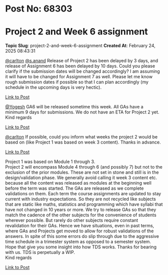 # Post No: 68303
# Project 2 and Week 6 assignment
**Topic Slug**: project-2-and-week-6-assignment
**Created At**: February 24, 2025 08:43:31

<a class="mention" href="/u/carlton">@carlton</a>  <a class="mention" href="/u/s.anand">@s.anand</a>
Release of Project 2 has been delayed by 3 days, and release of Assignment 6 has been delayed by 10 days.
Could you please clarify if the submission dates will be changed accordingly? I am assuming it will have to be changed for Assignment 7 as well.
Please let me know rough submission dates if possible so that I can plan accordingly (my schedule in the upcoming days is very hectic).

[Link to Post](https://discourse.onlinedegree.iitm.ac.in/t/project-2-and-week-6-assignment/598903)

<a class="mention" href="/u/yogesh">@Yogesh</a> GA6 will be released sometime this week. All GAs have a minimum 9 days for submissions.
We do not have an ETA for Project 2 yet.
Kind regards

[Link to Post](https://discourse.onlinedegree.iitm.ac.in/t/project-2-and-week-6-assignment/598908)

<a class="mention" href="/u/carlton">@carlton</a>
If possible, could you inform what weeks the project 2 would be based on (like Project 1 was based on week 3 content). Thanks in advance.

[Link to Post](https://discourse.onlinedegree.iitm.ac.in/t/project-2-and-week-6-assignment/598911)

Project 1 was based on Module 1 through 3.<br>
Project 2 will encompass Module 4 through 6 (and possibly 7) but not to the exclusion of the prior modules. These are not set in stone and still is in the design/validation phase.
We generally avoid calling it week 3 content etc. because all the content was released as modules at the beginning well before the term was started.
The GAs are released as we complete validations on them. Each term the course assignments are updated to stay current with industry expectations. So they are not recycled like subjects that are static like maths, statistics and programming which have syllabi that have not changed in 10 years or more.
We try to release GAs so that they match the cadence of the other subjects for the convenience of students wherever possible. But rarely do other subjects require constant revalidation for their GAs.
Hence we have situations, even in past terms, where GAs and Projects get moved to allow for robust validations of the answers. In spite of this some errors do slip through due to the aggressive time schedule in a trimester system as opposed to a semester system.
Hope that give you some insight into how TDS works.
Thanks for bearing with us. TDS is perpetually a WIP.<br>
Kind regards

[Link to Post](https://discourse.onlinedegree.iitm.ac.in/t/project-2-and-week-6-assignment/598913)


